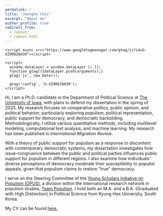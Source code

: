 ```yaml
---
permalink: /
title: "Jeongho Choi"
excerpt: "About me"
author_profile: true
redirect_from: 
  - /about/
  - /about.html
---
```


<!-- Google tag (gtag.js) -->

```{=html}
<script async src="https://www.googletagmanager.com/gtag/js?id=G-XZ9RD26H30"></script>
```
```{=html}
<script>
  window.dataLayer = window.dataLayer || [];
  function gtag(){dataLayer.push(arguments);}
  gtag('js', new Date());

  gtag('config', 'G-XZ9RD26H30');
</script>
```
Hi, I am a Ph.D. candidate in the Department of Political Science at [The University of Iowa](https://politicalscience.uiowa.edu/), with plans to defend my dissertation in the spring of 2025. My research focuses on comparative politics, public opinion, and political behavior, particularly exploring populism, political representation, public support for democracy, and democratic backsliding. Methodologically, I utilize various quantitative methods, including multilevel modeling, computational text analysis, and machine learning. My research has been published in *International Migration Review*.

With a theory of public support for populism as a response to discontent with contemporary democratic systems, my dissertation investigates how issue-congruence between the public and political parties influences public support for populism in different regions. I also examine how individuals' diverse perceptions of democracy moderate their susceptibility to populist appeals, given that populism claims to restore "true" democracy.

I serve on the Steering Committee of the [Young Scholars Initiative on Populism (OPUS)](https://populism.byu.edu/directory/jeongho-choi), a division within the international research network in populism studies, [Team Populism](https://populism.byu.edu/). I hold both an M.A. and a B.A. (Graduated with High Distinction) in Political Science from Kyung Hee University, South Korea.

My CV can be found [here.](https://www.dropbox.com/scl/fi/zjgy9u9hqfvfb7npa59tw/Jeongho_Choi_cv.pdf?rlkey=abj7ulwre46cbdjs5g4lktsci&st=pwmv6r3x&dl=0)
